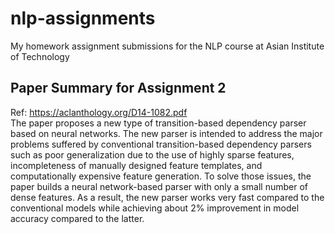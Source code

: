 # nlp-assignments
My homework assignment submissions for the NLP course at Asian Institute of Technology

## Paper Summary for Assignment 2
Ref: https://aclanthology.org/D14-1082.pdf  
The paper proposes a new type of transition-based dependency parser based on neural networks. The new parser is intended to address the major problems suffered by conventional transition-based dependency parsers such as poor generalization due to the use of highly sparse features, incompleteness of manually designed feature templates, and computationally expensive feature generation. To solve those issues, the paper builds a neural network-based parser with only a small number of dense features. As a result, the new parser works very fast compared to the conventional models while achieving about 2% improvement in model accuracy compared to the latter.
